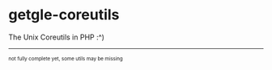 # getgle-coreutils
The Unix Coreutils in PHP :^)


---
<sub><sup>not fully complete yet, some utils may be missing</sup></sub>
